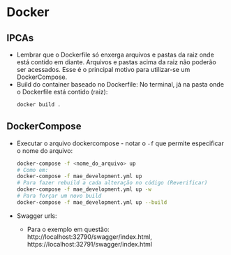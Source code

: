 # Docker

## IPCAs

-   Lembrar que o Dockerfile só enxerga arquivos e pastas da raiz onde está contido em diante. Arquivos e pastas acima da raiz não poderão ser acessados. Esse é o principal motivo para utilizar-se um DockerCompose.
-   Build do container baseado no Dockerfile: No terminal, já na pasta onde o Dockerfile está contido (raiz):
    ```bash
    docker build .
    ```

## DockerCompose

-   Executar o arquivo dockercompose - notar o `-f` que permite especificar o nome do arquivo:

    ```bash
    docker-compose -f <nome_do_arquivo> up
    # Como em:
    docker-compose -f mae_development.yml up
    # Para fazer rebuild a cada alteração no código (Reverificar)
    docker-compose -f mae_development.yml up -w
    # Para forçar um novo build
    docker-compose -f mae_development.yml up --build
    ```

-   Swagger urls:
    -   Para o exemplo em questão: http://localhost:32790/swagger/index.html, https://localhost:32791/swagger/index.html
